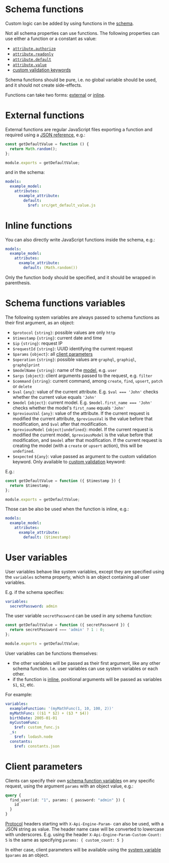 # Schema functions

Custom logic can be added by using functions in the [schema](schema.md).

Not all schema properties can use functions. The following properties can use
either a function or a constant as value:
  - [`attribute.authorize`](authorization.md)
  - [`attribute.readonly`](authorization.md#readonly-attributes)
  - [`attribute.default`](default.md)
  - [`attribute.value`](transformation.md)
  - [custom validation keywords](validation.md#custom-validation)

Schema functions should be pure, i.e. no global variable should be used, and
it should not create side-effects.

Functions can take two forms: [external](#external-functions) or
[inline](#inline-functions).

# External functions

External functions are regular JavaScript files exporting a function and
required using a
[JSON reference](https://tools.ietf.org/html/draft-pbryan-zyp-json-ref-03),
e.g.:

<!-- eslint-disable strict, filenames/match-exported -->
```js
const getDefaultValue = function () {
  return Math.random();
};

module.exports = getDefaultValue;
```

and in the schema:

```yml
models:
  example_model:
    attributes:
      example_attribute:
        default:
          $ref: src/get_default_value.js
```

# Inline functions

You can also directly write JavaScript functions inside the schema, e.g.:

```yml
models:
  example_model:
    attributes:
      example_attribute:
        default: (Math.random())
```

Only the function body should be specified, and it should be wrapped in
parenthesis.

# Schema functions variables

The following system variables are always passed to schema functions as their
first argument, as an object:
  - `$protocol` `{string}`: possible values are only `http`
  - `$timestamp` `{string}`: current date and time
  - `$ip` `{string}`: request IP
  - `$requestId` `{string}`: UUID identifying the current request
  - `$params` `{object}`: all [client parameters](#client-parameters)
  - `$operation` `{string}`: possible values are `graphql`, `graphiql`,
    `graphqlprint`
  - `$modelName` `{string}`: name of the [model](models.md), e.g. `user`
  - `$args` `{object}`: client arguments passed to the request, e.g. `filter`
  - `$command` `{string}`: current command, among `create`, `find`, `upsert`,
    `patch` or `delete`
  - `$val` `{any}`: value of the current attribute.
    E.g. `$val === 'John'` checks whether the current value equals `'John'`
  - `$model` `{object}`: current model.
    E.g. `$model.first_name === 'John'` checks whether the model's `first_name`
    equals `'John'`
  - `$previousVal` `{any}`: value of the attribute.
    If the current request is modified the current attribute, `$previousVal`
    is the value before that modification, and `$val` after that modification.
  - `$previousModel` `{object|undefined}`: model.
    If the current request is modified the current model, `$previousModel` is
    the value before that modification, and `$model` after that modification.
    If the current request is creating the model (with a `create` or `upsert`
    action), this will be `undefined`.
  - `$expected` `${any}`: value passed as argument to the custom validation
    keyword. Only available to
    [custom validation](validation.md#custom-validation) keyword:

E.g.:

<!-- eslint-disable strict, filenames/match-exported -->
```js
const getDefaultValue = function ({ $timestamp }) {
  return $timestamp;
};

module.exports = getDefaultValue;
```

Those can be also be used when the function is inline, e.g.:

```yml
models:
  example_model:
    attributes:
      example_attribute:
        default: ($timestamp)
```

# User variables

User variables behave like system variables, except they are specified using the
`variables` schema property, which is an object containing all user variables.

E.g. if the schema specifies:

```yml
variables:
  secretPassword: admin
```

The user variable `secretPassword` can be used in any schema function:

<!-- eslint-disable strict, filenames/match-exported -->
```js
const getDefaultValue = function ({ secretPassword }) {
  return secretPassword === 'admin' ? 1 : 0;
};

module.exports = getDefaultValue;
```

User variables can be functions themselves:
  - the other variables will be passed as their first argument, like any
    other schema function. I.e. user variables can use system variables or
    each other.
  - if the function is [inline](#inline-functions), positional arguments will
    be passed as variables `$1`, `$2`, etc.

For example:

```yml
variables:
  exampleFunction: '(myMathFunc(1, 10, 100, 2))'
  myMathFunc: (($1 * $2) + ($3 * $4))
  birthDate: 2005-01-01
  myCustomFunc:
    $ref: custom_func.js
  _s:
    $ref: lodash.node
  constants:
    $ref: constants.json
```

# Client parameters

Clients can specify their own
[schema function variables](#schema-functions-variables) on any specific
request, using the argument `params` with an object value, e.g.:

```graphql
query {
  find_user(id: "1", params: { password: "admin" }) {
    id
  }
}
```

[Protocol](protocols.md) headers starting with `X-Api-Engine-Param-` can also
be used, with a JSON string as value. The header name case will be converted to
lowercase with underscores.
E.g. using the header `X-Api-Engine-Param-Custom-Count: 5` is the same as
specifying `params: { custom_count: 5 }`

In either case, client parameters will be available using the
[system variable](#schema-functions-variables) `$params` as an object.
